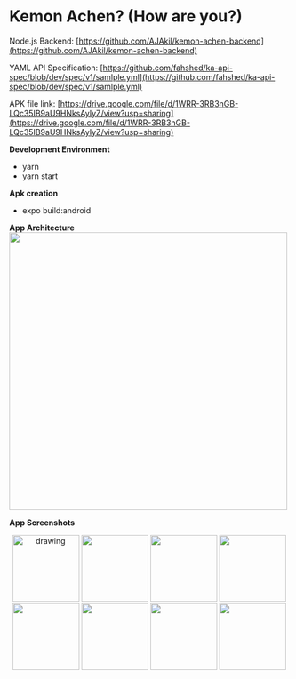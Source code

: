 # Kemon Achen? (How are you?)

Node.js Backend: [https://github.com/AJAkil/kemon-achen-backend](https://github.com/AJAkil/kemon-achen-backend)

YAML API Specification: [https://github.com/fahshed/ka-api-spec/blob/dev/spec/v1/samlple.yml](https://github.com/fahshed/ka-api-spec/blob/dev/spec/v1/samlple.yml) 

APK file link: [https://drive.google.com/file/d/1WRR-3RB3nGB-LQc35IB9aU9HNksAyIyZ/view?usp=sharing](https://drive.google.com/file/d/1WRR-3RB3nGB-LQc35IB9aU9HNksAyIyZ/view?usp=sharing)


**Development Environment**
- yarn
- yarn start

**Apk creation**
- expo build:android

**App Architecture**  
<img src="https://github.com/user-attachments/assets/b23cc7ab-595e-4b2b-b81d-ea0e3e72132a" width="500"/>

**App Screenshots**
<p align="center">
  <img src="https://user-images.githubusercontent.com/51060061/149638132-03cde6e2-bf78-43a0-aab2-7c2a76699a7c.png" alt="drawing" width="120"/>
  <img src="https://github.com/user-attachments/assets/c27d8a0d-d9fe-41eb-a1be-688b260695e6" width="120"/>
  <img src="https://github.com/user-attachments/assets/f6cd4c8c-3d8a-4ff0-8755-5a17f6ee9163" width="120"/>
  <img src="https://github.com/user-attachments/assets/ee8da5f6-a9f2-44ff-873b-11f8c0f5f79a" width="120"/>
  <img src="https://github.com/user-attachments/assets/090f13f4-460c-4cf2-8020-89ee1cd04835" width="120"/>
  <img src="https://github.com/user-attachments/assets/1d8dabd4-0a3c-4ebc-95f5-b6de0f35c880" width="120"/>
  <img src="https://github.com/user-attachments/assets/c3f53f97-8129-4b7c-993d-75db896a5ee7" width="120"/>
  <img src="https://github.com/user-attachments/assets/69f5a8e2-5ff3-4a72-99e7-a960b9ab5131" width="120"/>
</p>
